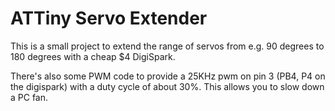 # ATTiny Servo Extender

This is a small project to extend the range of servos from e.g. 90 degrees to 180 degrees with a cheap $4 DigiSpark.

There's also some PWM code to provide a 25KHz pwm on pin 3 (PB4, P4 on the digispark) with a duty cycle of about 30%. This allows you to slow down a PC fan.